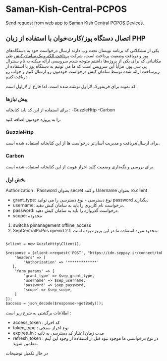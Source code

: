 # Saman-Kish-Central-PCPOS
Send request from web app to Saman Kish Central PCPOS Devices.

## اتصال دستگاه پوز/کارت‌خوان با استفاده از زبان PHP

یکی از مشکلاتی که برنامه نویسان تحت وب دارند ارسال درخواست خود به دستگاه‌های پوز و دریافت وضعیت پرداخت است،
شرکت [پرداخت الکترونیک سامان کیش](https://www.sep.ir) طی مکاتباتی که برای یکی از پروژه‌ها داشتم متوجه شدم سرویسی ارائه میکنه به نام سنترال پی سی پوز، مزایا این سرویس است که ما می تونیم به دستگاه پوز با استفاده از زیرساخت ارائه شده توسط سامان کیش درخواست خودمون رو ارسال کنیم و جواب رو دریافت کنیم.

کد نمونه برای فریمورک لاراول نوشته شده است، اما فارغ از لاراول است.

### پیش نیاز‌ها

برای استفاده از این کد باید کتابخانه :
-GuzzleHttp
-Carbon

را به پروژه خودتون اضافه کنید.

### GuzzleHttp
برای ارسال/دریافت و مدیریت آسان‌تر درخواست ها از این کتابخانه استفاده شده است.

### Carbon
برای بررسی و نگه‌داری وضعیت کلید احراز هویت از این کتابخانه استفاده شده است.


### بخش اول

Authorization : Password بعنوان secret و کمه Username بعنوان ro.client

- grant_type: نوع دسترسی - نوع دسترسی را می توانید password بگذارید.
- username: درخواست نام کاربری را باید به سامان کیش دهید.
- password: درخواست گذرواژه را باید به سامان کیش دهید.
- scope: محدوده
 1. switcha pimanagement offline_access
 2. SepCentralPcPos openid
 2.1.  محدود مورد استفاده ما در این پروژه بوده است.
```markdown

$client = new GuzzleHttp\Client();

$response = $client->request('POST', "https://idn.seppay.ir/connect/token",[
    'headers' => [
        'Authorization' => '*************'
   ],
    'form_params' => [
        'grant_type' => $sep_grant_type,
        'username' => $sep_username,
        'password' => $sep_password,
        'scope' => $sep_scope,
    ]
]);
$access = json_decode($response->getBody());
```
اطلاعات برگشتی به شرح زیر است :
- access_token : کد احراز
- token_type : نوع احراز سنجی
- expires_in : مدت زمان اعتبار کد دسترسی به ثانیه
- refresh_token : در نوع درخواستی ما موجود نبود قبل از استفاده از وجود این آیتم مطمین شوید.

در حال تکمیل توضیحات
